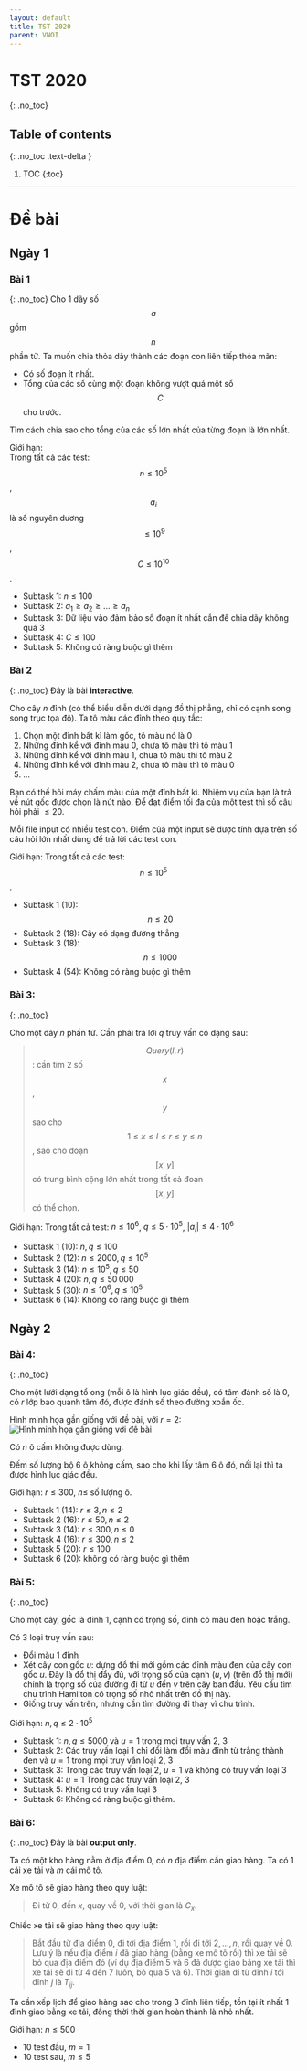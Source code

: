 ```yaml
---
layout: default
title: TST 2020
parent: VNOI
---
```

# TST 2020
{: .no_toc}

## Table of contents
{: .no_toc .text-delta }

1. TOC
{:toc}

---
# Đề bài
## Ngày 1
### Bài 1
{: .no_toc}
Cho 1 dãy số $$a$$ gồm $$n$$ phần tử. 
Ta muốn chia thỏa dãy thành các đoạn con liên tiếp thỏa mãn:
- Có số đoạn ít nhất. 
- Tổng của các số cùng một đoạn không vượt quá một số $$C$$ cho trước.

Tìm cách chia sao cho tổng của các số lớn nhất của từng đoạn là lớn nhất.

Giới hạn:  
Trong tất cả các test: $$n \leq 10^5$$ , $$a_i$$ là số nguyên dương $$\leq 10^9$$, $$C \leq 10^{10}$$.
- Subtask 1: $n \leq 100$
- Subtask 2: $a_1 \geq a_2 \geq ... \geq a_n$
- Subtask 3: Dữ liệu vào đảm bảo số đoạn ít nhất cần để chia dãy không quá 3
- Subtask 4: $C \leq 100$
- Subtask 5: Không có ràng buộc gì thêm

### Bài 2
{: .no_toc}
Đây là bài **interactive**.

Cho cây $n$ đỉnh (có thể biểu diễn dưới dạng đồ thị phẳng, chỉ có cạnh song song trục tọa độ).
Ta tô màu các đỉnh theo quy tắc: 
1. Chọn một đỉnh bất kì làm gốc, tô màu nó là 0
2. Những đỉnh kề với đỉnh màu 0, chưa tô màu thì tô màu 1
3. Những đỉnh kể với đỉnh màu 1, chưa tô màu thì tô màu 2
4. Những đỉnh kể với đỉnh màu 2, chưa tô màu thì tô màu 0
5. …

Bạn có thể hỏi máy chấm màu của một đỉnh bất kì. Nhiệm vụ của bạn là trả về nút gốc 
được chọn là nút nào. Để đạt điểm tối đa của một test thì số câu hỏi phải $\leq 20$. 

Mỗi file input có nhiều test con. Điểm của một input sẽ được tính dựa trên số câu hỏi
lớn nhất dùng để trả lời các test con. 

Giới hạn: Trong tất cả các test: $$n \leq 10^5$$.
- Subtask 1 (10): $$n \leq 20$$
- Subtask 2 (18): Cây có dạng đường thẳng
- Subtask 3 (18): $$n \leq 1000$$
- Subtask 4 (54): Không có ràng buộc gì thêm

### Bài 3: 
{: .no_toc}

Cho một dãy $n$ phần tử. Cần phải trả lời $q$ truy vấn có dạng sau:

> $$Query(l,r)$$: cần tìm 2 số $$x$$, $$y$$ sao cho $$1 \leq x \leq l \leq r \leq y \leq n$$,
sao cho đoạn $$[x,y]$$ có trung bình cộng lớn nhất trong tất cả đoạn $$[x, y]$$ có thể chọn.

Giới hạn:
Trong tất cả test: $n \leq 10^6$, $q \leq 5 \cdot 10^5$, $|a_i| \leq 4 \cdot 10^6$
- Subtask 1 (10): $n, q \leq 100$
- Subtask 2 (12): $n \leq 2000, q \leq 10^5$
- Subtask 3 (14): $n \leq 10^5, q \leq 50$
- Subtask 4 (20): $n, q \leq 50\,000$
- Subtask 5 (30): $n \leq 10^6, q \leq 10^5$
- Subtask 6 (14): Không có ràng buộc gì thêm

## Ngày 2
### Bài 4:
{: .no_toc}

Cho một lưới dạng tổ ong (mỗi ô là hình lục giác đều), có tâm đánh số là $0$,
có $r$ lớp bao quanh tâm đó, được đánh số theo đường xoắn ốc.

Hình minh họa gần giống với đề bài, với $r = 2$:  
![Hình minh họa gần giống với đề bài](/cpl/assets/vnoi/tst2020/hexagon.png)

Có $n$ ô cấm không được dùng. 

Đếm số lượng bộ 6 ô không cấm, sao cho khi lấy tâm 6 ô đó, nối lại thì ta được hình lục giác đều.

Giới hạn: $r \leq 300$, $n \leq$ số lượng ô. 
- Subtask 1 (14): $r \leq 3, n \leq 2$
- Subtask 2 (16): $r \leq 50, n \leq 2$
- Subtask 3 (14): $r \leq 300, n \leq 0$
- Subtask 4 (16): $r \leq 300, n \leq 2$
- Subtask 5 (20): $r \leq 100$
- Subtask 6 (20): không có ràng buộc gì thêm

### Bài 5: 
{: .no_toc}

Cho một cây, gốc là đỉnh $1$, cạnh có trọng số, đỉnh có màu đen hoặc trắng.

Có $3$ loại truy vấn sau:

- Đổi màu $1$ đỉnh
- Xét cây con gốc $u$: dựng đồ thi mới gồm các đỉnh màu đen của cây con gốc $u$. 
Đây là đồ thị đầy đủ, với trọng số của cạnh $(u,v)$ (trên đồ thị mới) chính là trọng 
số của đường đi từ $u$ đến $v$ trên cây ban đầu. Yêu cầu tìm chu trình Hamilton có 
trọng số nhỏ nhất trên đồ thị này. 
- Giống truy vấn trên, nhưng cần tìm đường đi thay vì chu trình.

Giới hạn: $n, q \leq 2\cdot10^5$
- Subtask 1: $n, q \leq 5000$ và $u = 1$ trong mọi truy vấn $2$, $3$
- Subtask 2: Các truy vấn loại $1$ chỉ đổi làm đổi màu đỉnh từ trắng thành đen và $u = 1$ trong mọi truy vấn loại $2$, $3$ 
- Subtask 3: Trong các truy vấn loại $2$, $u = 1$ và không có truy vấn loại $3$
- Subtask 4: $u = 1$ Trong các truy vấn loại $2$, $3$
- Subtask 5: Không có truy vấn loại $3$
- Subtask 6: Không có ràng buộc gì thêm.

### Bài 6:
{: .no_toc}
Đây là bài **output only**.

Ta có một kho hàng nằm ở địa điểm $0$, có $n$ địa điểm cần giao hàng. 
Ta có $1$ cái xe tải và $m$ cái mô tô. 

Xe mô tô sẽ giao hàng theo quy luật:

> Đi từ $0$, đến $x$, quay về $0$, với thời gian là $C_x$.

Chiếc xe tải sẽ giao hàng theo quy luật:

> Bắt đầu từ địa điểm $0$, đi tới địa điểm $1$, rồi đi tới $2, …, n$, rồi quay về $0$. 
Lưu ý là nếu địa điểm $i$ đã giao hàng (bằng xe mô tô rồi) thì xe tải sẽ bỏ qua địa điểm đó
(ví dụ địa điểm $5$ và $6$ đã được giao bằng xe tải thì xe tải sẽ đi từ $4$ đến $7$ luôn, bỏ
qua $5$ và $6$). Thời gian đi từ đỉnh $i$ tới đỉnh $j$ là $T_{ij}$.

Ta cần xếp lịch để giao hàng sao cho trong $3$ đỉnh liên tiếp, tồn tại ít nhất
$1$ đỉnh giao bằng xe tải, đồng thời thời gian hoàn thành là nhỏ nhất.

Giới hạn: $n \leq 500$
- $10$ test đầu, $m = 1$
- $10$ test sau, $m \leq 5$